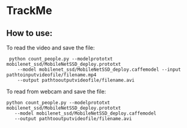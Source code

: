 # TrackMe
## How to use:
To read the video and save the file:

```
 python count_people.py --modelprototxt mobilenet_ssd/MobileNetSSD_deploy.prototxt
	--model mobilenet_ssd/MobileNetSSD_deploy.caffemodel --input pathtoinputvideofile/filename.mp4
	--output pathtooutputvideofile/filename.avi
```

 To read from webcam and save the file:
 
 ```
 python count_people.py --modelprototxt mobilenet_ssd/MobileNetSSD_deploy.prototxt 
 	--model mobilenet_ssd/MobileNetSSD_deploy.caffemodel
	--output pathtooutputvideofile/filename.avi
```
